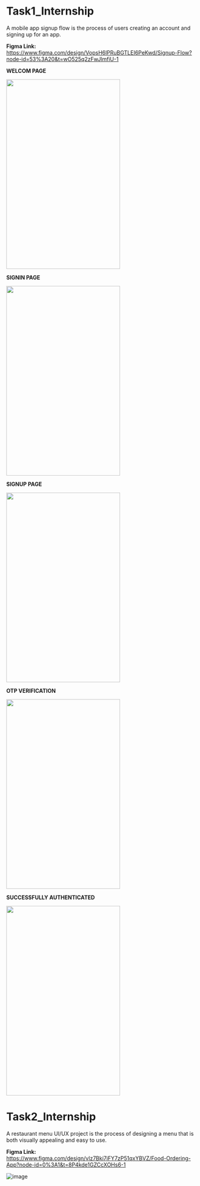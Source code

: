 # Task1_Internship

A mobile app signup flow is the process of users creating an account and signing up for an app.

**Figma Link:** https://www.figma.com/design/VopsH6lPRuBGTLEI6PeKwd/Signup-Flow?node-id=53%3A20&t=wO525q2zFwJlmfiU-1

**WELCOM PAGE**

<img src="https://github.com/rutviprajapati16/Task1_Internship/assets/97946004/bbfe9849-916b-4413-a280-ed545bd20664" height="500" width="300">

**SIGNIN PAGE**

<img src="https://github.com/rutviprajapati16/Task1_Internship/assets/97946004/d4e84170-ead6-4dc0-a163-6a66606e7d1c" height="500" width="300">

**SIGNUP PAGE**

<img src="https://github.com/rutviprajapati16/Task1_Internship/assets/97946004/a53122c1-6f80-4a19-8623-e957765c393f" height="500" width="300">

**OTP VERIFICATION**

<img src="https://github.com/rutviprajapati16/Task1_Internship/assets/97946004/96573301-a992-492b-89fe-5b2325192b89" height="500" width="300">

**SUCCESSFULLY AUTHENTICATED**

<img src="https://github.com/rutviprajapati16/Task1_Internship/assets/97946004/d76b8c70-2e1a-48f1-94fb-2f1d264c1a4c" height="500" width="300">


# Task2_Internship

A restaurant menu UI/UX project is the process of designing a menu that is both visually appealing and easy to use.

**Figma Link:** https://www.figma.com/design/vlz7Bki7iFY7zP51qxYBVZ/Food-Ordering-App?node-id=0%3A1&t=8P4kde1GZCcXOHs6-1

![image](https://github.com/rutviprajapati16/CodSoft/assets/97946004/8ab4df7e-7a64-43c1-b95b-367537ac0bba)


